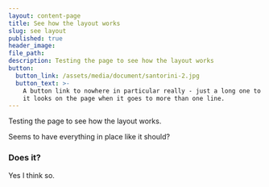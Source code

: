 ```yaml
---
layout: content-page
title: See how the layout works
slug: see layout
published: true
header_image:
file_path:
description: Testing the page to see how the layout works
button:
  button_link: /assets/media/document/santorini-2.jpg
  button_text: >-
    A button link to nowhere in particular really - just a long one to see how
    it looks on the page when it goes to more than one line.
---
```


Testing the page to see how the layout works.

Seems to have everything in place like it should?

### Does it?

Yes I think so.

